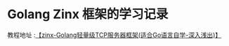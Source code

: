 # Golang Zinx 框架的学习记录

教程地址 :[【zinx-Golang轻量级TCP服务器框架(适合Go语言自学-深入浅出)】](https://www.bilibili.com/video/BV1wE411d7th/?p=13&share_source=copy_web&vd_source=bb466096ad95e64b8141b96466d5f1f1)
